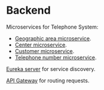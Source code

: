 # Backend

Microservices for Telephone System:

- [Geographic area microservice](https://github.com/felipevcc/telephone-system/tree/main/API/area-service).
- [Center microservice](https://github.com/felipevcc/telephone-system/tree/main/API/center-service).
- [Customer microservice](https://github.com/felipevcc/telephone-system/tree/main/API/customer-service).
- [Telephone number microservice](https://github.com/felipevcc/telephone-system/tree/main/API/telephone-number-service).

[Eureka server](https://github.com/felipevcc/telephone-system/tree/main/API/eureka-server) for service discovery.

[API Gateway](https://github.com/felipevcc/telephone-system/tree/main/API/api-gateway) for routing requests.
